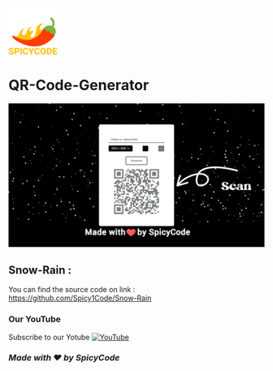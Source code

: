 ![Watch Me][def]
# QR-Code-Generator

<a href="https://dsc.gg/Spicycode"><img src="https://github.com/Spicy1Code/QR-Code-Generator/blob/main/img/ScreenShot%202033-02-19.png" alt="SPICYCODE Developer" width="1000"></a>

## Snow-Rain :
You can find the source code on link : https://github.com/Spicy1Code/Snow-Rain

### Our YouTube

Subscribe to our Yotube [![YouTube](https://img.shields.io/badge/YouTube-%23FF0000.svg?logo=YouTube&logoColor=white)](https://youtube.com/@ITz-Zekky) 

### *Made with ❤️ by SpicyCode*

[def]: ./img/icons8-chili-pepper-96.png
